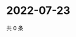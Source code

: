 # 2022-07-23

共 0 条

<!-- BEGIN WEIBO -->
<!-- 最后更新时间 Sat Jul 23 2022 18:17:20 GMT+0800 (China Standard Time) -->

<!-- END WEIBO -->
